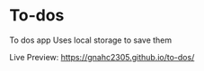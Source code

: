 # To-dos

To dos app
Uses local storage to save them

Live Preview: https://gnahc2305.github.io/to-dos/
